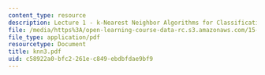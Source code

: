 ```yaml
---
content_type: resource
description: Lecture 1 - k-Nearest Neighbor Algorithms for Classification and Prediction
file: /media/https%3A/open-learning-course-data-rc.s3.amazonaws.com/15-062-data-mining-spring-2003/c58922a0bfc2261ec849ebdbfdae9bf9_knn3.pdf
file_type: application/pdf
resourcetype: Document
title: knn3.pdf
uid: c58922a0-bfc2-261e-c849-ebdbfdae9bf9
---
```


